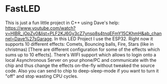 # FastLED

This is just a fun little project in C++ using Dave's help: https://www.youtube.com/watch?v=HlBR_jOpZv0&list=PLF2KJ6Gy3cZ7ynsp8s4tnqEFmY15CKhmH&ab_channel=Dave%27sGarage.
In this LED Project I use the ESP32.
Right now it supports 10 different effects: Comets, Bouncing balls, Fire, Stars (like in christmas) [There are different configuration for some of the effects which sums up to 10 effects].
There's WIFI support which allows to login onto a local Asynchronous Server on your phone/PC and communicate with the chip and thus change the effects on-the-fly
without tweaked the source code.
Also you can send to chip to deep-sleep-mode if you want to turn it "off" and stop wasting CPU cycles.
